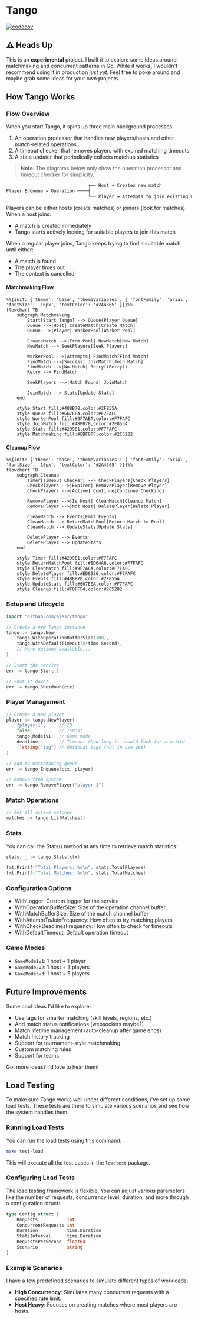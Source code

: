 # Tango

[![codecov](https://codecov.io/gh/alesr/tango/branch/main/graph/badge.svg)](https://codecov.io/gh/alesr/tango)

## ⚠️ Heads Up

This is an **experimental** project. I built it to explore some ideas around matchmaking and concurrent patterns in Go. While it works, I wouldn't recommend using it in production *just yet*. Feel free to poke around and maybe grab some ideas for your own projects.

## How Tango Works

### Flow Overview

When you start Tango, it spins up three main background processes:

1. An operation processor that handles new players/hosts and other match-related operations
2. A timeout checker that removes players with expired matching timeouts
3. A stats updater that periodically collects matchup statistics

> **Note**: The diagrams below only show the operation processor and timeout checker for simplicity.

```bash
                               ┌── Host → Creates new match
Player Enqueue → Operation ────┤
                               └── Player → Attempts to join existing match
```

Players can be either hosts (create matches) or joiners (look for matches). When a host joins:

- A match is created immediately
- Tango starts actively looking for suitable players to join this match

When a regular player joins, Tango keeps trying to find a suitable match until either:

- A match is found
- The player times out
- The context is cancelled

#### Matchmaking Flow

```mermaid
%%{init: {'theme': 'base', 'themeVariables': { 'fontFamily': 'arial', 'fontSize': '16px', 'textColor': '#2A4365' }}}%%
flowchart TB
    subgraph Matchmaking
        Start[Start Tango] --> Queue{Player Queue}
        Queue -->|Host| CreateMatch[Create Match]
        Queue -->|Player| WorkerPool[Worker Pool]
        
        CreateMatch -->|From Pool| NewMatch[New Match]
        NewMatch --> SeekPlayers[Seek Players]
        
        WorkerPool -->|Attempts| FindMatch[Find Match]
        FindMatch -->|Success| JoinMatch[Join Match]
        FindMatch -->|No Match| Retry((Retry))
        Retry --> FindMatch
        
        SeekPlayers -->|Match Found| JoinMatch
        
        JoinMatch --> Stats[Update Stats]
    end

    style Start fill:#48BB78,color:#2F855A
    style Queue fill:#667EEA,color:#F7FAFC
    style WorkerPool fill:#9F7AEA,color:#F7FAFC
    style JoinMatch fill:#48BB78,color:#2F855A
    style Stats fill:#4299E1,color:#F7FAFC
    style Matchmaking fill:#EBF8FF,color:#2C5282
```

#### Cleanup Flow

```mermaid
%%{init: {'theme': 'base', 'themeVariables': { 'fontFamily': 'arial', 'fontSize': '16px', 'textColor': '#2A4365' }}}%%
flowchart TB
    subgraph Cleanup
        Timer[Timeout Checker] --> CheckPlayers{Check Players}
        CheckPlayers -->|Expired| RemovePlayer[Remove Player]
        CheckPlayers -->|Active| Continue[Continue Checking]
        
        RemovePlayer -->|Is Host| CleanMatch[Cleanup Match]
        RemovePlayer -->|Not Host| DeletePlayer[Delete Player]
        
        CleanMatch --> Events[Emit Events]
        CleanMatch --> ReturnMatchPool[Return Match to Pool]
        CleanMatch --> UpdateStats[Update Stats]
        
        DeletePlayer --> Events
        DeletePlayer --> UpdateStats
    end

    style Timer fill:#4299E1,color:#F7FAFC
    style ReturnMatchPool fill:#ED64A6,color:#F7FAFC
    style CleanMatch fill:#9F7AEA,color:#F7FAFC
    style DeletePlayer fill:#ED8936,color:#F7FAFC
    style Events fill:#48BB78,color:#2F855A
    style UpdateStats fill:#667EEA,color:#F7FAFC
    style Cleanup fill:#F0FFF4,color:#2C5282
```

### Setup and Lifecycle

```go
import "github.com/alesr/tango"

// Create a new Tango instance
tango := tango.New(
    tango.WithOperationBufferSize(100),
    tango.WithDefaultTimeout(5*time.Second),
    // More options available...
)

// Start the service
err := tango.Start()

// Shut it down!
err := tango.Shutdown(ctx)
```

### Player Management

```go
// Create a new player
player := tango.NewPlayer(
    "player-1",     // ID
    false,          // IsHost
    tango.Mode1v1,  // Game mode
    deadline,       // Timeout (how long it should look for a match)
    []string{"tag"} // Optional tags (not in use yet)
)

// Add to matchmaking queue
err := tango.Enqueue(ctx, player)

// Remove from system
err := tango.RemovePlayer("player-1")
```

### Match Operations

```go
// Get all active matches
matches := tango.ListMatches()
```

### Stats

You can call the Stats() method at any time to retrieve match statistics:

```go
stats, _ := tango.Stats(ctx)

fmt.Printf("Total Players: %d\n", stats.TotalPlayers)
fmt.Printf("Total Matches: %d\n", stats.TotalMatches)
```

### Configuration Options

- WithLogger: Custom logger for the service
- WithOperationBufferSize: Size of the operation channel buffer
- WithMatchBufferSize: Size of the match channel buffer
- WithAttemptToJoinFrequency: How often to try matching players
- WithCheckDeadlinesFrequency: How often to check for timeouts
- WithDefaultTimeout: Default operation timeout

### Game Modes

- `GameMode1v1`: 1 host + 1 player
- `GameMode2v2`: 1 host + 3 players
- `GameMode3v3`: 1 host + 5 players

## Future Improvements

Some cool ideas I'd like to explore:

- Use tags for smarter matching (skill levels, regions, etc.)
- Add match status notifications (websockets maybe?)
- Match lifetime management (auto-cleanup after game ends)
- Match history tracking
- Support for tournament-style matchmaking
- Custom matching rules
- Support for teams

Got more ideas? I'd love to hear them!

## Load Testing

To make sure Tango works well under different conditions, i've set up some load tests. These tests are there to simulate various scenarios and see how the system handles them.

### Running Load Tests

You can run the load tests using this command:

```bash
make test-load
```

This will execute all the test cases in the `loadtest` package.

### Configuring Load Tests

The load testing framework is flexible. You can adjust various parameters like the number of requests, concurrency level, duration, and more through a configuration struct:

```go
type Config struct {
    Requests           int
    ConcurrentRequests int
    Duration           time.Duration
    StatsInterval      time.Duration
    RequestsPerSecond  float64
    Scenario           string
}
```

### Example Scenarios

I have a few predefined scenarios to simulate different types of workloads:

- **High Concurrency**: Simulates many concurrent requests with a specified rate limit.
- **Host Heavy**: Focuses on creating matches where most players are hosts.
